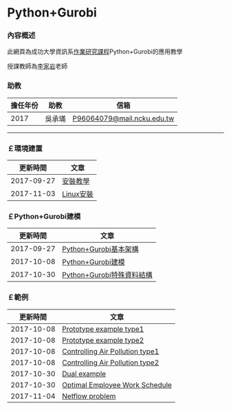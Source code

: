 # Python+Gurobi 

### **內容概述**

此網頁為成功大學資訊系[作業研究課程](http://course-query.acad.ncku.edu.tw/crm/course_map/course.php?dept=F7&cono=F732800)Python+Gurobi的應用教學

授課教師為[李家岩](http://polab.imis.ncku.edu.tw/Bio.html)老師

### **助教**

|擔任年份|助教|信箱|
|----|----|----|
|2017|吳承璊|P96064079@mail.ncku.edu.tw|

----------------------------------------
### ￡環境建置
|更新時間|文章|
|-----|-----|
|2017-09-27|[安裝教學](https://github.com/wurmen/Gurobi-Python/blob/master/Installation/%E5%AE%89%E8%A3%9D%E6%95%99%E5%AD%B8.md)|
|2017-11-03|[Linux安裝](https://github.com/PO-LAB/Python-Gurobi/blob/master/Installation/installation-for-linux.md)|

### ￡Python+Gurobi建模
|更新時間|文章|
|-----|-----|
|2017-09-27|[Python+Gurobi基本架構](https://github.com/wurmen/Gurobi-Python/blob/master/python-gurobi%20%20model/Python+Gurobi%E5%9F%BA%E6%9C%AC%E6%9E%B6%E6%A7%8B.md)|
|2017-10-08|[Python+Gurobi建模](https://github.com/wurmen/Gurobi-Python/blob/master/python-gurobi%20%20model/Python+Gurobi%E5%BB%BA%E6%A8%A1.md)|
|2017-10-30|[Python+Gurobi特殊資料結構](https://github.com/wurmen/Gurobi-Python/blob/master/python-gurobi%20%20model/Python%2BGurobi%E7%89%B9%E6%AE%8A%E8%B3%87%E6%96%99%E7%B5%90%E6%A7%8B.ipynb)|

### ￡範例
|更新時間|文章|
|-----|-----|
|2017-10-08|[Prototype example type1](https://github.com/wurmen/Gurobi-Python/blob/master/python-gurobi%20%20model/Prototype%20example_type1.md)| 
|2017-10-08|[Prototype example type2](https://github.com/wurmen/Gurobi-Python/blob/master/python-gurobi%20%20model/Prototype%20example_type2.md)|
|2017-10-08|[Controlling Air Pollution type1](https://github.com/wurmen/Gurobi-Python/blob/master/python-gurobi%20%20model/Controlling%20Air%20Pollution_type1.md)|
|2017-10-08|[Controlling Air Pollution type2](https://github.com/wurmen/Gurobi-Python/blob/master/python-gurobi%20%20model/Controlling%20Air%20Pollution_type2.md)|
|2017-10-30|[Dual example](https://github.com/wurmen/Gurobi-Python/blob/master/python-gurobi%20%20model/Dual%20example.md)|
|2017-10-30|[Optimal Employee Work Schedule](https://github.com/wurmen/Gurobi-Python/blob/master/python-gurobi%20%20model/Optimal%20Employee%20Work%20Schedule.md)|
|2017-11-04|[Netflow problem](https://github.com/wurmen/Gurobi-Python/blob/master/python-gurobi%20%20model/Netflow%20problem.md)|

